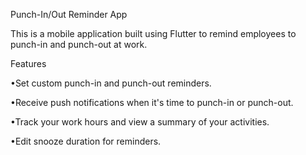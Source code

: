  Punch-In/Out Reminder App

This is a mobile application built using Flutter to remind employees to punch-in and punch-out at work.

Features

•Set custom punch-in and punch-out reminders.

•Receive push notifications when it's time to punch-in or punch-out.

•Track your work hours and view a summary of your activities.
 
•Edit snooze duration for reminders.
